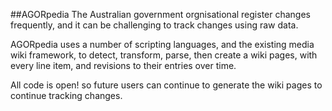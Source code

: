 ##AGORpedia
The Australian government orgnisational register changes frequently, and it can be challenging to track changes using raw data.

AGORpedia uses a number of scripting languages, and the existing media wiki framework, to detect, transform, parse, then create a wiki pages, with every line item, and revisions to their entries over time.

All code is open!  so future users can continue to generate the wiki pages to continue tracking changes.
